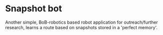 # Snapshot bot
Another simple, BoB-robotics based robot application for outreach/further research, learns a route based on snapshots stored in a 'perfect memory'.
